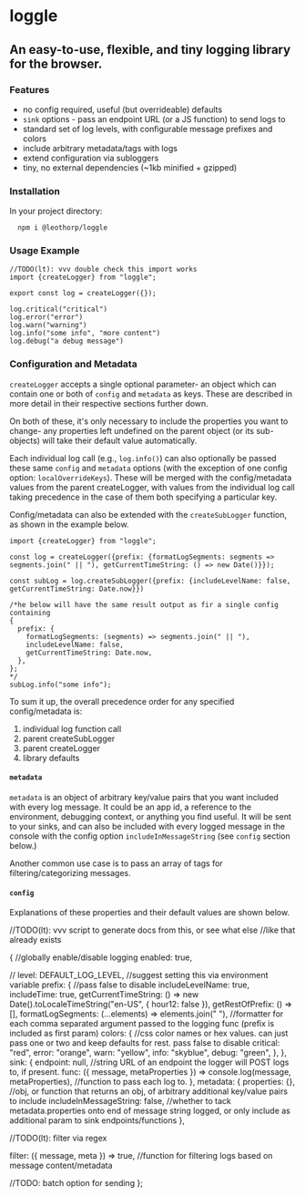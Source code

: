 # loggle

## An easy-to-use, flexible, and tiny logging library for the browser.

### Features

- no config required, useful (but overrideable) defaults
- `sink` options - pass an endpoint URL (or a JS function) to send logs to
- standard set of log levels, with configurable message prefixes and colors
- include arbitrary metadata/tags with logs
- extend configuration via subloggers
- tiny, no external dependencies (~1kb minified + gzipped)

### Installation

In your project directory:

```
  npm i @leothorp/loggle
```

### Usage Example

```
//TODO(lt): vvv double check this import works
import {createLogger} from "loggle";

export const log = createLogger({});

log.critical("critical")
log.error("error")
log.warn("warning")
log.info("some info", "more content")
log.debug("a debug message")
```

### Configuration and Metadata

`createLogger` accepts a single optional parameter- an object which can contain
one or both of `config` and `metadata` as keys. These are described in more detail in their respective sections further down.

On both of these, it's only necessary to include the properties you want to change- any properties left undefined on the parent object (or its sub-objects) will take their default value automatically.

Each individual log call (e.g., `log.info()`) can also optionally be
passed these same `config` and `metadata` options (with the exception of one config option: `localOverrideKeys`). These will be merged with the config/metadata values from the parent createLogger, with values from the individual log call taking precedence in the case of them both specifying a particular key.

Config/metadata can also be extended with the `createSubLogger` function, as shown in the example below.

```
import {createLogger} from "loggle";

const log = createLogger({prefix: {formatLogSegments: segments => segments.join(" || "), getCurrentTimeString: () => new Date()}});

const subLog = log.createSubLogger({prefix: {includeLevelName: false, getCurrentTimeString: Date.now}})

/*he below will have the same result output as fir a single config containing
{
  prefix: {
    formatLogSegments: (segments) => segments.join(" || "),
    includeLevelName: false,
    getCurrentTimeString: Date.now,
  },
};
*/
subLog.info("some info");
```

To sum it up, the overall precedence order for any specified config/metadata is:

1. individual log function call
2. parent createSubLogger
3. parent createLogger
4. library defaults

#### `metadata`

`metadata` is an object of arbitrary key/value pairs that you want
included with every log message. It could be an app id,
a reference to the environment, debugging context, or anything you find useful. It will be sent to your sinks, and can also be included with
every logged message in the console with the config option `includeInMessageString`
(see `config` section below.)

Another common use case is to pass an array of tags for filtering/categorizing
messages.

#### `config`

Explanations of these properties and their default values are shown below.

//TODO(lt): vvv script to generate docs from this, or see what else
//like that already exists

{
//globally enable/disable logging
enabled: true,

//
level: DEFAULT_LOG_LEVEL, //suggest setting this via environment variable
prefix: {
//pass false to disable
includeLevelName: true,
includeTime: true,
getCurrentTimeString: () =>
new Date().toLocaleTimeString("en-US", { hour12: false }),
getRestOfPrefix: () => [],
formatLogSegments: (...elements) => elements.join(" "), //formatter for each comma separated argument passed to the logging func (prefix is included as first param)
colors: {
//css color names or hex values. can just pass one or two and keep defaults for rest. pass false to disable
critical: "red",
error: "orange",
warn: "yellow",
info: "skyblue",
debug: "green",
},
},
sink: {
endpoint: null, //string URL of an endpoint the logger will POST logs to, if present.
func: ({ message, metaProperties }) => console.log(message, metaProperties), //function to pass each log to.
},
metadata: {
properties: {}, //obj, or function that returns an obj, of arbitrary additional key/value pairs to include
includeInMessageString: false, //whether to tack metadata.properties onto end of message string logged, or only include as additional param to sink endpoints/functions
},

//TODO(lt): filter via regex

filter: ({ message, meta }) => true, //function for filtering logs based on message content/metadata

//TODO: batch option for sending
};
